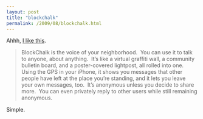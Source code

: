 ```yaml
---
layout: post
title: "blockchalk"
permalink: /2009/08/blockchalk.html
---
```


<p>Ahhh, <a href="http://blockchalk.com/">I like this</a>.</p>

<blockquote>BlockChalk is the voice of your neighborhood.&#0160; You can use it to talk to anyone, about anything.&#0160; It’s like a virtual graffiti wall, a community bulletin board, and a poster-covered lightpost, all rolled into one.&#0160; Using the GPS in your iPhone, it shows you messages that other people have left at the place you’re standing, and it lets you leave your own messages, too.&#0160; It’s anonymous unless you decide to share more.&#0160; You can even privately reply to other users while still remaining anonymous.</blockquote>

<p>Simple.</p>


